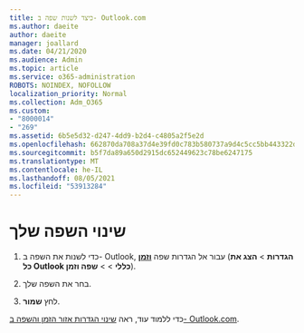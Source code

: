 ```yaml
---
title: כיצד לשנות שפה ב- Outlook.com
ms.author: daeite
author: daeite
manager: joallard
ms.date: 04/21/2020
ms.audience: Admin
ms.topic: article
ms.service: o365-administration
ROBOTS: NOINDEX, NOFOLLOW
localization_priority: Normal
ms.collection: Adm_O365
ms.custom:
- "8000014"
- "269"
ms.assetid: 6b5e5d32-d247-4dd9-b2d4-c4805a2f5e2d
ms.openlocfilehash: 662870da708a37d4e39fd0c783b580737a9d4c5cc5bb443322d517023bd938d2
ms.sourcegitcommit: b5f7da89a650d2915dc652449623c78be6247175
ms.translationtype: MT
ms.contentlocale: he-IL
ms.lasthandoff: 08/05/2021
ms.locfileid: "53913284"
---
```

# <a name="change-your-language"></a>שינוי השפה שלך

1. כדי לשנות את השפה ב- Outlook, עבור אל הגדרות שפה [**וזמן**](https://outlook.live.com/mail/options/general/timeAndLanguage/regional) (**הגדרות** \> **הצג את כל Outlook כללי**  >    >  **שפה וזמן**).

2. בחר את השפה שלך.

3. לחץ **שמור**.

כדי ללמוד עוד, ראה [שינוי הגדרות אזור הזמן והשפה ב- Outlook.com](https://go.microsoft.com/fwlink/p/?linkid=873132).